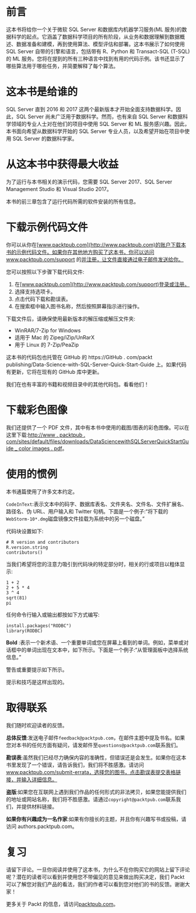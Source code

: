 

# 前言

这本书将给你一个关于微软 SQL Server 和数据库内机器学习服务(ML 服务)的数据科学的起点。它涵盖了数据科学项目的所有阶段，从业务和数据理解到数据概述、数据准备和建模，再到使用算法、模型评估和部署。这本书展示了如何使用 SQL Server 自带的引擎和语言，包括带有 R、Python 和 Transact-SQL (T-SQL)的 ML 服务。您将在提到的所有三种语言中找到有用的代码示例。该书还显示了哪些算法用于哪些任务，并简要解释了每个算法。



# 这本书是给谁的

SQL Server 直到 2016 和 2017 这两个最新版本才开始全面支持数据科学。因此，SQL Server 尚未广泛用于数据科学。然而，也有来自 SQL Server 和数据科学领域的专业人士对在他们的项目中使用 SQL Server 和 ML 服务感兴趣。因此，本书面向希望从数据科学开始的 SQL Server 专业人员，以及希望开始在项目中使用 SQL Server 的数据科学家。



# 从这本书中获得最大收益

为了运行与本书相关的演示代码，您需要 SQL Server 2017、SQL Server Management Studio 和 Visual Studio 2017。

本书的前三章包含了运行代码所需的软件安装的所有信息。



# 下载示例代码文件

你可以从你在[www.packtpub.com](http://www.packtpub.com)的账户下载本书的示例代码文件。如果你在其他地方购买了这本书，你可以访问 www.packtpub.com/support 的[并注册，让文件直接通过电子邮件发送给你。](http://www.packtpub.com/support)

您可以按照以下步骤下载代码文件:

1.  在[www.packtpub.com](http://www.packtpub.com/support)登录或注册。
2.  选择支持选项卡。
3.  点击代码下载和勘误表。
4.  在搜索框中输入图书名称，然后按照屏幕指示进行操作。

下载文件后，请确保使用最新版本的解压缩或解压文件夹:

*   WinRAR/7-Zip for Windows
*   适用于 Mac 的 Zipeg/iZip/UnRarX
*   用于 Linux 的 7-Zip/PeaZip

这本书的代码包也托管在 GitHub 的 https://GitHub . com/packt publishing/Data-Science-with-SQL-Server-Quick-Start-Guide 上。如果代码有更新，它将在现有的 GitHub 库中更新。

我们在也有丰富的书籍和视频目录中的其他代码包。看看他们！



# 下载彩色图像

我们还提供了一个 PDF 文件，其中有本书中使用的截图/图表的彩色图像。可以在这里下载:[http://www . packtpub . com/sites/default/files/downloads/DataSciencewithSQLServerQuickStartGuide _ color images . pdf](http://www.packtpub.com/sites/default/files/downloads/DataSciencewithSQLServerQuickStartGuide_ColorImages.pdf)。



# 使用的惯例

本书通篇使用了许多文本约定。

`CodeInText`:表示文本中的码字、数据库表名、文件夹名、文件名、文件扩展名、路径名、伪 URL、用户输入和 Twitter 句柄。下面是一个例子:“将下载的`WebStorm-10*.dmg`磁盘镜像文件挂载为系统中的另一个磁盘。”

代码块设置如下:

```
# R version and contributors
R.version.string
contributors()
```

当我们希望将您的注意力吸引到代码块的特定部分时，相关的行或项目以粗体显示:

```
1 + 2
2 + 5 * 4
3 ^ 4
sqrt(81)
pi
```

任何命令行输入或输出都按如下方式编写:

```
install.packages("RODBC")
library(RODBC)
```

**Bold** :表示一个新术语、一个重要单词或您在屏幕上看到的单词。例如，菜单或对话框中的单词出现在文本中，如下所示。下面是一个例子:“从管理面板中选择系统信息。”

警告或重要提示如下所示。

提示和技巧是这样出现的。



# 取得联系

我们随时欢迎读者的反馈。

**总体反馈**:发送电子邮件`feedback@packtpub.com`，在邮件主题中提及书名。如果您对本书的任何方面有疑问，请发邮件至`questions@packtpub.com`联系我们。

**勘误表**:虽然我们已经尽力确保内容的准确性，但错误还是会发生。如果你在这本书里发现了一个错误，请告诉我们，我们将不胜感激。请访问 www.packtpub.com/submit-errata，选择您的图书，点击勘误表提交表格链接，并输入详细信息。

**盗版**:如果您在互联网上遇到我们作品的任何形式的非法拷贝，如果您能提供我们的地址或网站名称，我们将不胜感激。请通过`copyright@packtpub.com`联系我们，并提供材料链接。

**如果你有兴趣成为一名作家**:如果有你擅长的主题，并且你有兴趣写书或投稿，请访问 authors.packtpub.com。



# 复习

请留下评论。一旦你阅读并使用了这本书，为什么不在你购买它的网站上留下评论呢？潜在的读者可以看到并使用您不带偏见的意见来做出购买决定，我们 Packt 可以了解您对我们产品的看法，我们的作者可以看到您对他们的书的反馈。谢谢大家！

更多关于 Packt 的信息，请访问[packtpub.com](https://www.packtpub.com/)。